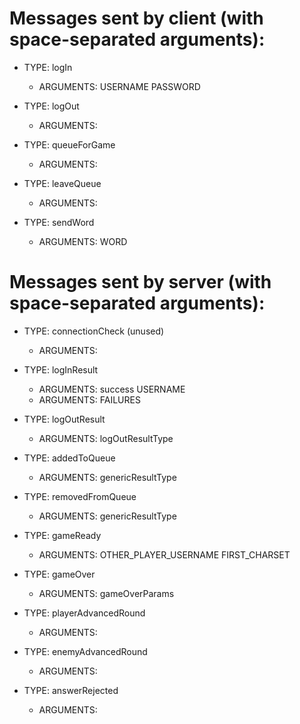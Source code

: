 # Messages sent by client (with space-separated arguments):

* TYPE: logIn
  * ARGUMENTS: USERNAME PASSWORD

* TYPE: logOut
  * ARGUMENTS:
  
* TYPE: queueForGame
  * ARGUMENTS:
  
* TYPE: leaveQueue
  * ARGUMENTS:
  
* TYPE: sendWord
  * ARGUMENTS: WORD

# Messages sent by server (with space-separated arguments):

* TYPE: connectionCheck (unused)
  * ARGUMENTS:
 
* TYPE: logInResult
  * ARGUMENTS: success USERNAME
  * ARGUMENTS: FAILURES 
    
* TYPE: logOutResult
  * ARGUMENTS: logOutResultType

* TYPE: addedToQueue
  * ARGUMENTS: genericResultType
 
* TYPE: removedFromQueue
  * ARGUMENTS: genericResultType
 
* TYPE: gameReady
  * ARGUMENTS: OTHER_PLAYER_USERNAME FIRST_CHARSET
  
* TYPE: gameOver
  * ARGUMENTS: gameOverParams

* TYPE: playerAdvancedRound
  * ARGUMENTS: 

* TYPE: enemyAdvancedRound
  * ARGUMENTS: 

* TYPE: answerRejected
  * ARGUMENTS:
             
    

